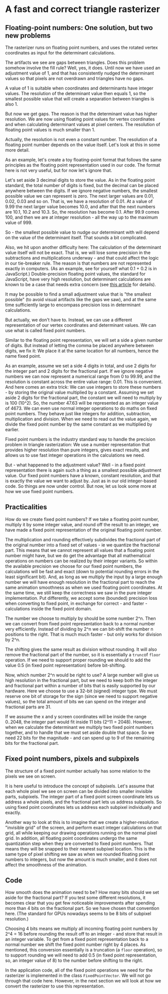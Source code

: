 # A fast and correct triangle rasterizer

## Floating-point numbers: One solution, but two new problems

The rasterizer runs on floating point numbers, and uses the rotated vertex coordinates as input for the determinant calculations.

The artifacts we see are gaps between triangles. Does this problem somehow involve the fill rule? Well, yes, it does. Until now we have used an adjustment value of 1, and that has consistently nudged the determinant values so that pixels are not overdrawn and triangles have no gaps.

A value of 1 is suitable when coordinates and determinants have integer values. The resolution of the determinant value then equals 1, so the smallest possible value that will create a separation between triangles is also 1.

But now we get gaps. The reason is that the determinant value has higher resolution. We are now using floating point values for vertex coordinates and when calculating determinant values at pixel centers. The resolution of floating point values is much smaller than 1.

Actually, the resolution is not even a constant number. The resolution of a floating point number depends on the value itself. Let's look at this in some more detail.

As an example, let's create a toy floating-point format that follows the same principles as the floating point representation used in our code. The format here is not very useful, but for now let's ignore that.

Let's set aside 3 decimal digits to store the value. As in the floating point standard, the total number of digits is fixed, but the decimal can be placed anywhere between the digits. If we ignore negative numbers, the smallest possible value we can represent is zero. The next larger values are 0.01, 0.02, 0.03 and so on. That is, we have a resolution of 0.01. At a value of 9.99 the next larger value becomes 10.0, and after that the next numbers are 10.1, 10.2 and 10.3. So, the resolution has become 0.1. After 99.9 comes 100, and then we are at integer resolution - all the way up to the maximum value of 999.

So - the smallest possible value to nudge our determinant with will depend on the value of the determinant itself. That sounds a bit complicated.

Also, we hit upon another difficulty here: The calculation of the determinant value itself will not be exact. That is, we will lose some precision in the subtractions and multiplications underway - and that could affect the logic in our tie-breaker rule. The reason is that numbers are not represented exactly in computers. (As an example, see for yourself what 0.1 + 0.2 is in JavaScript.) Double-precision floating point values, the standard for JavaScript, have very high resolution, but determinant calculations are known to be a case that needs extra concern (see [this article]() for details).

It may be possible to find a small adjustment value that is "the smallest possible" (to avoid visual artifacts like the gaps we saw), and at the same time sufficiently large to encompass precision loss in determinant calculations.

But actually, we don't have to. Instead, we can use a different representation of our vertex coordinates and determinant values. We can use what is called fixed point numbers.

Similar to the floating point representation, we will set a side a given number of digits. But instead of letting the comma be placed anywhere between digits, we fix it: We place it at the same location for all numbers, hence the name fixed point.

As an example, assume we set a side 4 digits in total, and use 2 digits for the integer part and 2 digits for the fractional part. If we ignore negative numbers we can now represent a numerical range from 0 to 99.99, and the resolution is constant across the entire value range: 0.01. This is convenient. And here comes an extra trick: We can use integers to store these numbers - by storing the original value multiplied by a constant. Assuming we set aside 2 digits for the fractional part, the constant we will need to multiply by is 100 (10^2). So, the number 47.63 will be represented as an integer value of 4673. We can even use normal integer operations to do maths on fixed point numbers. They behave just like integers for addition, subtraction, multiplication and division. When we need to read out the value again, we divide the fixed point number by the same constant as we multiplied by earlier.

Fixed point numbers is the industry standard way to handle the precision problem in triangle rasterization: We use a number representation that provides higher resolution than pure integers, gives exact results, and allows us to use fast integer operations in the calculations we need.

But - what happened to the adjustment value? Well - in a fixed point representation there is again such a thing as a smallest possible adjustment value. Our fixed point numbers have a known, constant resolution, and that is exactly the value we want to adjust by. Just as in our old integer-based code. So things are now under control. But now, let us look some more at how we use fixed point numbers.

## Practicalities

How do we create fixed point numbers? If we take a floating point number, multiply it by some integer value, and round off the result to an integer, we have made a fixed point representation of the original floating point number.

The multiplication and rounding effectively subdivides the fractional part of the original number into a fixed set of values - ie we quantize the fractional part. This means that we cannot represent all values that a floating point number might have, but we do get the advantage that all mathematical operations on numbers can be realized by their integer variants. So within the available precision we choose for our fixed point numbers, the calculations will be fast and exact (down to potential rounding errors in the least significant bit). And, as long as we multiply the input by a large enough number we will have enough resolution in the fractional part to reach the same animation smoothness as when we used floating point coordinates. At the same time, we still keep the correctness we saw in the pure integer implementation. Put differently, we accept some (bounded) precision loss when converting to fixed point, in exchange for correct - and faster - calculations inside the fixed point domain.

The number we choose to multiply by should be some number 2^n. Then we can convert from fixed point representation back to a normal number very efficiently. Instead of dividing by 2^n we can bit-shift the number n positions to the right. That is much much faster - but only works for division by 2^n.

The shifting gives the same result as division without rounding. It will also remove the fractional part of the number, so it is essentially a `trunc`of `floor` operation. If we need to support proper rounding we should to add the value 0.5 (in fixed point representation) before bit-shifting.

Now, which number 2^n would be right to use? A large number will give us high resolution in the fractional part, but we need to keep both the integer and fractional part within a number of bits that is easily supported by our hardware. Here we choose to use a 32-bit (signed) integer type. We must reserve one bit of storage for the sign (since we need to support negative values), so the total amount of bits we can spend on the integer and fractional parts are 31.

If we assume the x and y screen coordinates will be inside the range 0..2048, the integer part would fit inside 11 bits (2^11 = 2048). However, when we calculate the determinant we multiply two fixed point numbers together, and to handle that we must set aside double that space. So we need 22 bits for the magnitude - and can spend up to 9 of the remaining bits for the fractional part.

## Fixed point numbers, pixels and subpixels

The structure of a fixed point number actually has some relation to the pixels we see on screen.

It is here useful to introduce the concept of subpixels. Let's assume that each whole pixel we see on screen can be divided into smaller invisible parts, subpixels. The integer part of a fixed point screen coordinate lets us address a whole pixels, and the fractional part lets us address subpixels. So using fixed point coordinates lets us address each subpixel individually and exactly.

Another way to look at this is to imagine that we create a higher-resolution "invisible grid" of the screen, and perform exact integer calculations on that grid, all while keeping our drawing operations running on the normal pixel grid. In addition, all floating point coordinates undergo the same quantization step when they are converted to fixed point numbers. That means they will be snapped to their nearest subpixel location. This is the same type of pixel shifting we saw as when we rounded floating point numbers to integers, but now the amount is much smaller, and it does not affect the smoothness of the animation.

## Code

How smooth does the animation need to be? How many bits should we set aside for the fractional part? If you test some different resolutions, it becomes clear that you get few noticeable improvements after spending more than 4 bits on the fractional part. So we have chosen that convention here. (The standard for GPUs nowadays seems to be 8 bits of subpixel resolution.)

Choosing 4 bits means we multiply all incoming floating point numbers by 2^4 = 16 before rounding the result off to an integer - and store that result in an integer variable. To get from a fixed point representation back to a normal number we shift the fixed point number right by 4 places. As mentioned, this conversion essentially is a truncation (a `floor` operation), so to support rounding we will need to add 0.5 (in fixed point representation, so, an integer value of 8) to the number before shifting to the right.

In the application code, all of the fixed point operations we need for the rasterizer is implemented in the class `FixedPointVector`. We will not go through that code here. However, in the next section we will look at how we convert the rasterizer to use this representation.
